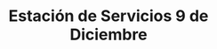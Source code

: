 ---
title: "Estación de Servicios 9 de Diciembre"
url: /caracas/estacion-de-servicios-9-de-diciembre/
shop: comodidad
---